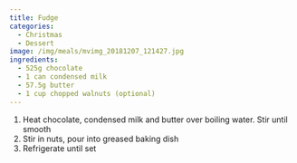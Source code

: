 ```yaml
---
title: Fudge
categories:
  - Christmas
  - Dessert
image: /img/meals/mvimg_20181207_121427.jpg
ingredients:
  - 525g chocolate
  - 1 can condensed milk
  - 57.5g butter
  - 1 cup chopped walnuts (optional)
---
```

1. Heat chocolate, condensed milk and butter over boiling water. Stir until smooth
2. Stir in nuts, pour into greased baking dish
3. Refrigerate until set